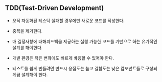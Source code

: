 ## TDD(Test-Driven Development)
 - 오직 자동화된 테스탁 실패할 경우에만 새로운 코드를 작성한다.
 - 중복을 제거한다.

 - 매 결정사항에 대해피드백을 제공하는 실행 가능한 코드를 기반으로 하는 유기적인 
   설계를 해야한다.
 - 개발 환경은 작은 변화에도 빠르게 바응할 수 있어야 한다.
 - 테스트를 쉽게 만들려면 반드시 응집도는 높고 결합도는 낮은 컴포넌트들로 
   구성되게끔 설계해야 한다.

   
